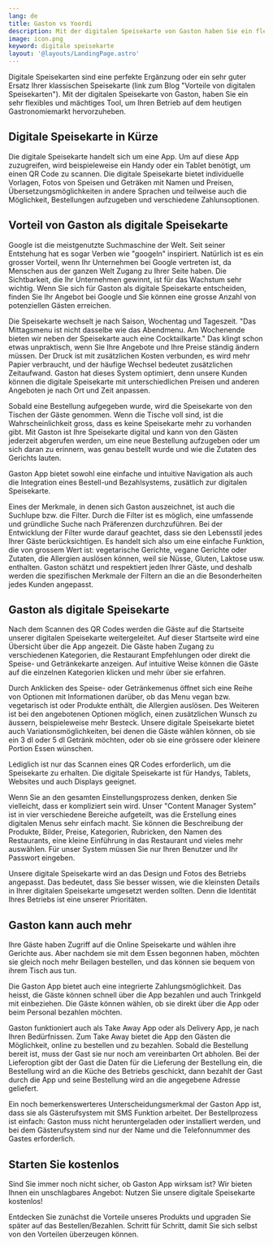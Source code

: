 ```yaml
---
lang: de
title: Gaston vs Yoordi
description: Mit der digitalen Speisekarte von Gaston haben Sie ein flexibles und mächtiges Tool, um das Angebot Ihres Restaurants, Ihrer Bar oder Cafés optimal abzubilden.
image: icon.png
keyword: digitale speisekarte
layout: '@layouts/LandingPage.astro'
---
```


Digitale Speisekarten sind eine perfekte Ergänzung oder ein sehr guter Ersatz Ihrer klassischen Speisekarte (link zum Blog "Vorteile von digitalen Speisekarten"). Mit der digitalen Speisekarte von Gaston, haben Sie ein sehr flexibles und mächtiges Tool, um Ihren Betrieb auf dem heutigen Gastronomiemarkt hervorzuheben.

## Digitale Speisekarte in Kürze

Die digitale Speisekarte handelt sich um eine App. Um auf diese App zuzugreifen, wird beispieleweise ein Handy oder ein Tablet benötigt, um einen QR Code zu scannen. Die digitale Speisekarte bietet individuelle Vorlagen, Fotos von Speisen und Geträken mit Namen und Preisen, Übersetzungsmöglichkeiten in andere Sprachen und teilweise auch die Möglichkeit, Bestellungen aufzugeben und verschiedene Zahlunsoptionen.

## Vorteil von Gaston als digitale Speisekarte

Google ist die meistgenutzte Suchmaschine der Welt. Seit seiner Entstehung hat es sogar Verben wie "googeln" inspiriert. Natürlich ist es ein grosser Vorteil, wenn Ihr Unternehmen bei Google vertreten ist, da Menschen aus der ganzen Welt Zugang zu Ihrer Seite haben. Die Sichtbarkeit, die Ihr Unternehmen gewinnt, ist für das Wachstum sehr wichtig. Wenn Sie sich für Gaston als digitale Speisekarte entscheiden, finden Sie Ihr Angebot bei Google und Sie können eine grosse Anzahl von potenziellen Gästen erreichen.

Die Speisekarte wechselt je nach Saison, Wochentag und Tageszeit. "Das Mittagsmenu ist nicht dasselbe wie das Abendmenu. Am Wochenende bieten wir neben der Speisekarte auch eine Cocktailkarte."
Das klingt schon etwas unpraktisch, wenn Sie Ihre Angebote und Ihre Preise ständig ändern müssen. Der Druck ist mit zusätzlichen Kosten verbunden, es wird mehr Papier verbraucht, und der häufige Wechsel bedeutet zusätzlichen Zeitaufwand. Gaston hat dieses System optimiert, denn unsere Kunden können die digitale Speisekarte mit unterschiedlichen Preisen und anderen Angeboten je nach Ort und Zeit anpassen.

Sobald eine Bestellung aufgegeben wurde, wird die Speisekarte von den Tischen der Gäste genommen. Wenn die Tische voll sind, ist die Wahrscheinlichkeit gross, dass es keine Speisekarte mehr zu vorhanden gibt. Mit Gaston ist Ihre Speisekarte digital und kann von den Gästen jederzeit abgerufen werden, um eine neue Bestellung aufzugeben oder um sich daran zu erinnern, was genau bestellt wurde und wie die Zutaten des Gerichts lauten. 

Gaston App bietet sowohl eine einfache und intuitive Navigation als auch die Integration eines Bestell-und Bezahlsystems, zusätlich zur digitalen Speisekarte.

Eines der Merkmale, in denen sich Gaston auszeichnet, ist auch die Suchlupe bzw. die Filter. Durch die Filter ist es möglich, eine umfassende und gründliche Suche nach Präferenzen durchzuführen. Bei der Entwicklung der Filter wurde darauf geachtet, dass sie den Lebensstil jedes Ihrer Gäste berücksichtigen. Es handelt sich also um eine einfache Funktion, die von grossem Wert ist: vegetarische Gerichte, vegane Gerichte oder Zutaten, die Allergien auslösen können, weil sie Nüsse, Gluten, Laktose usw. enthalten. Gaston schätzt und respektiert jeden Ihrer Gäste, und deshalb werden die spezifischen Merkmale der Filtern an die an die Besonderheiten jedes Kunden angepasst. 

## Gaston als digitale Speisekarte

Nach dem Scannen des QR Codes werden die Gäste auf die Startseite unserer digitalen Speisekarte weitergeleitet. Auf dieser Startseite wird eine Übersicht über die App angezeit.
Die Gäste haben Zugang zu verschiedenen Kategorien, die Restaurant Empfehlungen oder direkt die Speise- und Getränkekarte anzeigen. Auf intuitive Weise können die Gäste auf die einzelnen Kategorien klicken und mehr über sie erfahren.

Durch Anklicken des Speise- oder Getränkemenus öffnet sich eine Reihe von Optionen mit Informationen darüber, ob das Menu vegan bzw. vegetarisch ist oder Produkte enthält, die Allergien auslösen. Des Weiteren ist bei den angebotenen Optionen möglich, einen zusätzlichen Wunsch zu äussern, beispieleweise mehr Besteck. Unsere digitale Speisekarte bietet auch Variationsmöglichkeiten, bei denen die Gäste wählen können, ob sie ein 3 dl oder 5 dl Getränk möchten, oder ob sie eine grössere oder kleinere Portion Essen wünschen.

Lediglich ist nur das Scannen eines QR Codes erforderlich, um die Speisekarte zu erhalten. Die digitale Speisekarte ist für Handys, Tablets, Websites und auch Displays geeignet.

Wenn Sie an den gesamten Einstellungsprozess denken, denken Sie vielleicht, dass er kompliziert sein wird. Unser "Content Manager System" ist in vier verschiedene Bereiche aufgeteilt, was die Erstellung eines digitalen Menus sehr einfach macht. Sie können die Beschreibung der Produkte, Bilder, Preise, Kategorien, Rubricken, den Namen des Restaurants, eine kleine Einführung in das Restaurant und vieles mehr auswählen. Für unser System müssen Sie nur Ihren Benutzer und Ihr Passwort eingeben.

Unsere digitale Speisekarte wird an das Design und Fotos des Betriebs angepasst. Das bedeutet, dass Sie besser wissen, wie die kleinsten Details in Ihrer digitalen Speisekarte umgesetzt werden sollten. Denn die Identität Ihres Betriebs ist eine unserer Prioritäten.

## Gaston kann auch mehr

Ihre Gäste haben Zugriff auf die Online Speisekarte und wählen ihre Gerichte aus. Aber nachdem sie mit dem Essen begonnen haben, möchten sie gleich noch mehr Beilagen bestellen, und das können sie bequem von ihrem Tisch aus tun.

Die Gaston App bietet auch eine integrierte Zahlungsmöglichkeit. Das heisst, die Gäste können schnell über die App bezahlen und auch Trinkgeld mit einbeziehen. Die Gäste können wählen, ob sie direkt über die App oder beim Personal bezahlen möchten.

Gaston funktioniert auch als Take Away App oder als Delivery App, je nach Ihren Bedürfnissen. Zum Take Away bietet die App den Gästen die Möglichkeit, online zu bestellen und zu bezahlen. Sobald die Bestellung bereit ist, muss der Gast sie nur noch am vereinbarten Ort abholen. Bei der Lieferoption gibt der Gast die Daten für die Lieferung der Bestellung ein, die Bestellung wird an die Küche des Betriebs geschickt, dann bezahlt der Gast durch die App und seine Bestellung wird an die angegebene Adresse geliefert.

Ein noch bemerkenswerteres Unterscheidungsmerkmal der Gaston App ist, dass sie als Gästerufsystem mit SMS Funktion arbeitet. Der Bestellprozess ist einfach: Gaston muss nicht heruntergeladen oder installiert werden, und bei dem Gästerufsystem sind nur der Name und die Telefonnummer des Gastes erforderlich.

## Starten Sie kostenlos

Sind Sie immer noch nicht sicher, ob Gaston App wirksam ist? Wir bieten Ihnen ein unschlagbares Angebot: Nutzen Sie unsere digitale Speisekarte kostenlos! 

Entdecken Sie zunächst die Vorteile unseres Produkts und upgraden Sie später auf das Bestellen/Bezahlen. Schritt für Schritt, damit Sie sich selbst von den Vorteilen überzeugen können.